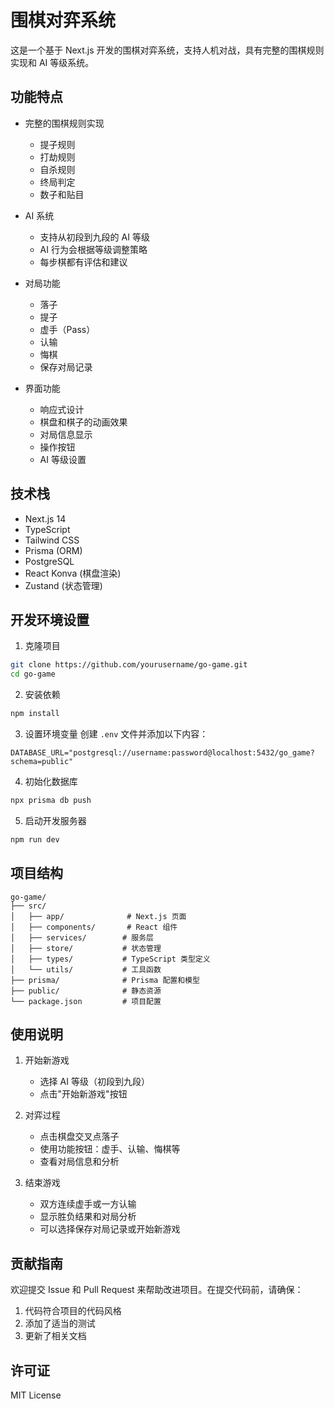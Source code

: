 # 围棋对弈系统

这是一个基于 Next.js 开发的围棋对弈系统，支持人机对战，具有完整的围棋规则实现和 AI 等级系统。

## 功能特点

- 完整的围棋规则实现
  - 提子规则
  - 打劫规则
  - 自杀规则
  - 终局判定
  - 数子和贴目

- AI 系统
  - 支持从初段到九段的 AI 等级
  - AI 行为会根据等级调整策略
  - 每步棋都有评估和建议

- 对局功能
  - 落子
  - 提子
  - 虚手（Pass）
  - 认输
  - 悔棋
  - 保存对局记录

- 界面功能
  - 响应式设计
  - 棋盘和棋子的动画效果
  - 对局信息显示
  - 操作按钮
  - AI 等级设置

## 技术栈

- Next.js 14
- TypeScript
- Tailwind CSS
- Prisma (ORM)
- PostgreSQL
- React Konva (棋盘渲染)
- Zustand (状态管理)

## 开发环境设置

1. 克隆项目
```bash
git clone https://github.com/yourusername/go-game.git
cd go-game
```

2. 安装依赖
```bash
npm install
```

3. 设置环境变量
创建 `.env` 文件并添加以下内容：
```
DATABASE_URL="postgresql://username:password@localhost:5432/go_game?schema=public"
```

4. 初始化数据库
```bash
npx prisma db push
```

5. 启动开发服务器
```bash
npm run dev
```

## 项目结构

```
go-game/
├── src/
│   ├── app/              # Next.js 页面
│   ├── components/       # React 组件
│   ├── services/        # 服务层
│   ├── store/           # 状态管理
│   ├── types/           # TypeScript 类型定义
│   └── utils/           # 工具函数
├── prisma/              # Prisma 配置和模型
├── public/              # 静态资源
└── package.json         # 项目配置
```

## 使用说明

1. 开始新游戏
   - 选择 AI 等级（初段到九段）
   - 点击"开始新游戏"按钮

2. 对弈过程
   - 点击棋盘交叉点落子
   - 使用功能按钮：虚手、认输、悔棋等
   - 查看对局信息和分析

3. 结束游戏
   - 双方连续虚手或一方认输
   - 显示胜负结果和对局分析
   - 可以选择保存对局记录或开始新游戏

## 贡献指南

欢迎提交 Issue 和 Pull Request 来帮助改进项目。在提交代码前，请确保：

1. 代码符合项目的代码风格
2. 添加了适当的测试
3. 更新了相关文档

## 许可证

MIT License
